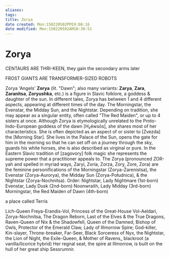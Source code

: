 ```yaml
---
aliases: 
tags: 
title: Zorya
date created: Mon:150220502PM19:06:16
date modified: Mon:150220502AM10:30:51
---
```

# Zorya

CENTAURS ARE THRI-KEEN, they gain the secondary arms later

FROST GIANTS ARE TRANSFORMER-SIZED ROBOTS

Zorya
'Angels'
**Zorya** (lit. "Dawn"; also many variants: **Zarya**, **Zara**, **Zaranitsa**, **Zoryushka**, etc.) is a figure in Slavic folklore, a goddess & daughter of the sun. In different tales, Zorya has between 1 and 4 different aspects, appearing at different times of the day.
The Morningstar, the Evenstar, the Midday Sun, and the Nightstar. Depending on tradition, she may appear as a singular entity, often called "The Red Maiden", or up to 4 sisters at once. Although Zorya is etymologically unrelated to the Proto-Indo-European goddess of the dawn [H₂éwsōs], she shares most of her characteristics. She is often depicted as an aspect of or sister to [Zvezda] the [Morning Star]. She lives in the Palace of the Sun, opens the gate for him in the morning so that he can set off on a journey through the sky, guards his white horses, she is also described as virginal or pure. In the Eastern Slavic tradition of [zagovory] folk magic she represents the supreme power that a practitioner appeals to.
The Zorya (pronounced ZOR-yah and spelled in myriad ways, Zaryi, Zoria, Zorza, Zory, Zore, Zora) are the feminine personifications of the Morningstar (Zorya-Zarenistsa), the Evenstar (Zorya-Aurorya), the Midday Sun (Zorya-Południca), & the Nightstar (Zorya-Nochnitsa).
Order: 
Nightstar, Lady Nightmare (1st-born)
Evenstar, Lady Dusk (2nd-born)
Noonwraith, Lady Midday (3rd-born)
Morningstar, the Red Maiden of Dawn (4th-born)

a place called Terris

Lich-Queen Freya-Erandis-Vol, 
Princess of the Great-House Vol-Aeldari, 
Zorya-Nochnitsa, 
The Dragon Reborn, 
Last of the Elves & the True Dragons, 
Raven-Queen of Nix & the Shadowfell, 
Queen of the Damned, 
Bishop of Owls, 
Protector of the Emerald Claw, 
Lady of Illmorrow Spire; 
God-killer, Kin-slayer, Throne-breaker, Far-Seer, Black Sorceress of Nyx, the Nightstar, the Lion of Night, the Exile-Queen, & Mother of Ravens_
blackroot (a vanilla/licorice hybrid)
Her regnal seat, the spire at Illmorrow, is built on the hull of her great ship Sessrumnir.
